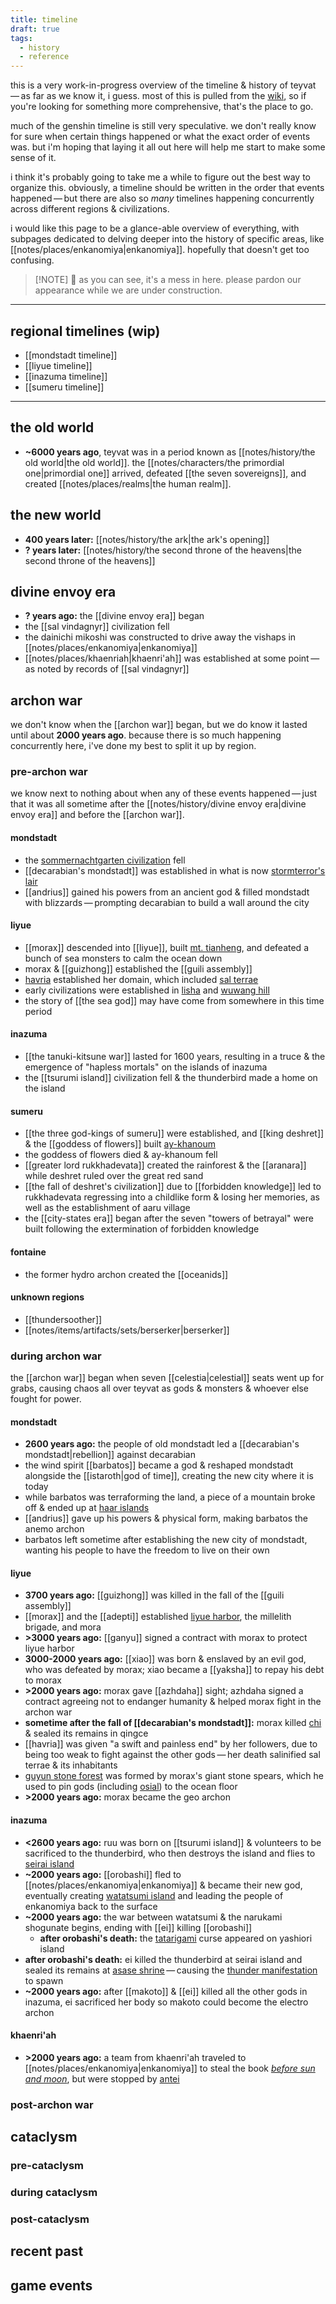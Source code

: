 ```yaml
---
title: timeline
draft: true
tags:
  - history
  - reference
---
```


this is a very work-in-progress overview of the timeline & history of teyvat — as far as we know it, i guess. most of this is pulled from the [wiki](https://genshin-impact.fandom.com/wiki/Timeline), so if you're looking for something more comprehensive, that's the place to go.

much of the genshin timeline is still very speculative. we don't really know for sure when certain things happened or what the exact order of events was. but i'm hoping that laying it all out here will help me start to make some sense of it.

i think it's probably going to take me a while to figure out the best way to organize this. obviously, a timeline should be written in the order that events happened — but there are also so *many* timelines happening concurrently across different regions & civilizations. 

i would like this page to be a glance-able overview of everything, with subpages dedicated to delving deeper into the history of specific areas, like [[notes/places/enkanomiya|enkanomiya]]. hopefully that doesn't get too confusing.


> [!NOTE] 🚧
> as you can see, it's a mess in here. please pardon our appearance while we are under construction.


---

## regional timelines (wip)
- [[mondstadt timeline]]
- [[liyue timeline]]
- [[inazuma timeline]]
- [[sumeru timeline]]

---

## the old world
- **~6000 years ago**, teyvat was in a period known as [[notes/history/the old world|the old world]]. the [[notes/characters/the primordial one|primordial one]] arrived, defeated [[the seven sovereigns]], and created [[notes/places/realms|the human realm]].

## the new world
- **400 years later:** [[notes/history/the ark|the ark's opening]] 
- **? years later:** [[notes/history/the second throne of the heavens|the second throne of the heavens]] 

## divine envoy era
- **? years ago:** the [[divine envoy era]] began
- the [[sal vindagnyr]] civilization fell
- the dainichi mikoshi was constructed to drive away the vishaps in [[notes/places/enkanomiya|enkanomiya]]
- [[notes/places/khaenriah|khaenri'ah]] was established at some point — as noted by records of [[sal vindagnyr]]

## archon war
we don't know when the [[archon war]] began, but we do know it lasted until about **2000 years ago**. because there is so much happening concurrently here, i've done my best to split it up by region.
### pre-archon war
we know next to nothing about when any of these events happened — just that it was all sometime after the [[notes/history/divine envoy era|divine envoy era]] and before the [[archon war]].

#### mondstadt
- the [sommernachtgarten civilization](https://genshin-impact.fandom.com/wiki/Midsummer_Courtyard) fell
- [[decarabian's mondstadt]] was established in what is now [stormterror's lair](https://genshin-impact.fandom.com/wiki/Stormterror%27s_Lair)
- [[andrius]] gained his powers from an ancient god & filled mondstadt with blizzards — prompting decarabian to build a wall around the city

#### liyue
- [[morax]] descended into [[liyue]], built [mt. tianheng](https://genshin-impact.fandom.com/wiki/Mt._Tianheng), and defeated a bunch of sea monsters to calm the ocean down
- morax & [[guizhong]] established the [[guili assembly]] 
- [havria](https://genshin-impact.fandom.com/wiki/Havria) established her domain, which included [sal terrae](https://genshin-impact.fandom.com/wiki/Sal_Terrae)
- early civilizations were established in [lisha](https://genshin-impact.fandom.com/wiki/Lisha) and [wuwang hill](https://genshin-impact.fandom.com/wiki/Wuwang_Hill)
- the story of [[the sea god]] may have come from somewhere in this time period

#### inazuma
- [[the tanuki-kitsune war]] lasted for 1600 years, resulting in a truce & the emergence of "hapless mortals" on the islands of inazuma
- the [[tsurumi island]] civilization fell & the thunderbird made a home on the island

#### sumeru
- [[the three god-kings of sumeru]] were established, and [[king deshret]] & the [[goddess of flowers]] built [ay-khanoum](https://genshin-impact.fandom.com/wiki/Ay-Khanoum)
- the goddess of flowers died & ay-khanoum fell
- [[greater lord rukkhadevata]] created the rainforest & the [[aranara]] while deshret ruled over the great red sand
- [[the fall of deshret's civilization]] due to [[forbidden knowledge]] led to rukkhadevata regressing into a childlike form & losing her memories, as well as the establishment of aaru village
- the [[city-states era]] began after the seven "towers of betrayal" were built following the extermination of forbidden knowledge

#### fontaine
- the former hydro archon created the [[oceanids]] 

#### unknown regions
- [[thundersoother]]
- [[notes/items/artifacts/sets/berserker|berserker]]

### during archon war
the [[archon war]] began when seven [[celestia|celestial]] seats went up for grabs, causing chaos all over teyvat as gods & monsters & whoever else fought for power.

#### mondstadt
- **2600 years ago:** the people of old mondstadt led a [[decarabian's mondstadt|rebellion]] against decarabian
- the wind spirit [[barbatos]] became a god & reshaped mondstadt alongside the [[istaroth|god of time]], creating the new city where it is today
- while barbatos was terraforming the land, a piece of a mountain broke off & ended up at [haar islands](https://genshin-impact.fandom.com/wiki/Golden_Apple_Archipelago)
- [[andrius]] gave up his powers & physical form, making barbatos the anemo archon
- barbatos left sometime after establishing the new city of mondstadt, wanting his people to have the freedom to live on their own

#### liyue
* **3700 years ago:** [[guizhong]] was killed in the fall of the [[guili assembly]]
* [[morax]] and the [[adepti]] established [liyue harbor](https://genshin-impact.fandom.com/wiki/Liyue_Harbor), the millelith brigade, and mora
* **>3000 years ago:** [[ganyu]] signed a contract with morax to protect liyue harbor
* **3000-2000 years ago:** [[xiao]] was born & enslaved by an evil god, who was defeated by morax; xiao became a [[yaksha]] to repay his debt to morax
* **>2000 years ago:** morax gave [[azhdaha]] sight; azhdaha signed a contract agreeing not to endanger humanity & helped morax fight in the archon war
* **sometime after the fall of [[decarabian's mondstadt]]:** morax killed [chi](https://genshin-impact.fandom.com/wiki/Chi) & sealed its remains in qingce
* [[havria]] was given "a swift and painless end" by her followers, due to being too weak to fight against the other gods — her death salinified sal terrae & its inhabitants
* [guyun stone forest](https://genshin-impact.fandom.com/wiki/Guyun_Stone_Forest) was formed by morax's giant stone spears, which he used to pin gods (including [osial](https://genshin-impact.fandom.com/wiki/Osial)) to the ocean floor
* **>2000 years ago:** morax became the geo archon 

#### inazuma
- **<2600 years ago:** ruu was born on [[tsurumi island]] & volunteers to be sacrificed to the thunderbird, who then destroys the island and flies to [seirai island](https://genshin-impact.fandom.com/wiki/Seirai_Island)
- **~2000 years ago:** [[orobashi]] fled to [[notes/places/enkanomiya|enkanomiya]] & became their new god, eventually creating [watatsumi island](https://genshin-impact.fandom.com/wiki/Watatsumi_Island) and leading the people of enkanomiya back to the surface
- **~2000 years ago:** the war between watatsumi & the narukami shogunate begins, ending with [[ei]] killing [[orobashi]]
	- **after orobashi's death:** the [tatarigami](https://genshin-impact.fandom.com/wiki/Tatarigami) curse appeared on yashiori island
- **after orobashi's death:** ei killed the thunderbird at seirai island and sealed its remains at [asase shrine](https://genshin-impact.fandom.com/wiki/Asase_Shrine) — causing the [thunder manifestation](https://genshin-impact.fandom.com/wiki/Thunder_Manifestation) to spawn
- **~2000 years ago:** after [[makoto]] & [[ei]] killed all the other gods in inazuma, ei sacrificed her body so makoto could become the electro archon

#### khaenri'ah
- **>2000 years ago:** a team from khaenri'ah traveled to [[notes/places/enkanomiya|enkanomiya]] to steal the book [*before sun and moon*](https://genshin-impact.fandom.com/wiki/Before_Sun_and_Moon), but were stopped by [antei](https://genshin-impact.fandom.com/wiki/Antei)


### post-archon war

## cataclysm
### pre-cataclysm
### during cataclysm
### post-cataclysm
## recent past

## game events
